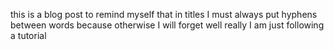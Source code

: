 this is a blog post to remind myself that in titles I must always put hyphens between words because otherwise I will forget
well really I am just following a tutorial
